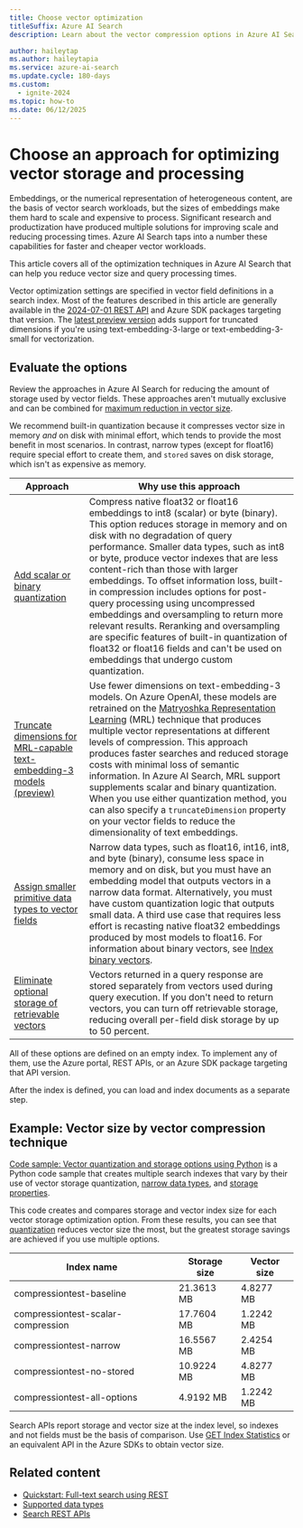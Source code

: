 ```yaml
---
title: Choose vector optimization
titleSuffix: Azure AI Search
description: Learn about the vector compression options in Azure AI Search, and how to reduce storage through narrow data types, built-in scalar or quantization, truncated dimensions, and elimination of redundant storage.

author: haileytap
ms.author: haileytapia
ms.service: azure-ai-search
ms.update.cycle: 180-days
ms.custom:
  - ignite-2024
ms.topic: how-to
ms.date: 06/12/2025
---
```


# Choose an approach for optimizing vector storage and processing

Embeddings, or the numerical representation of heterogeneous content, are the basis of vector search workloads, but the sizes of embeddings make them hard to scale and expensive to process. Significant research and productization have produced multiple solutions for improving scale and reducing processing times. Azure AI Search taps into a number these capabilities for faster and cheaper vector workloads.

This article covers all of the optimization techniques in Azure AI Search that can help you reduce vector size and query processing times.

Vector optimization settings are specified in vector field definitions in a search index. Most of the features described in this article are generally available in the [2024-07-01 REST API](/rest/api/searchservice/operation-groups?view=rest-searchservice-2024-07-01&preserve-view=true) and Azure SDK packages targeting that version. The [latest preview version](/rest/api/searchservice/search-service-api-versions#preview-versions) adds support for truncated dimensions if you're using text-embedding-3-large or text-embedding-3-small for vectorization.

## Evaluate the options

Review the approaches in Azure AI Search for reducing the amount of storage used by vector fields. These approaches aren't mutually exclusive and can be combined for [maximum reduction in vector size](#example-vector-size-by-vector-compression-technique).

We recommend built-in quantization because it compresses vector size in memory *and* on disk with minimal effort, which tends to provide the most benefit in most scenarios. In contrast, narrow types (except for float16) require special effort to create them, and `stored` saves on disk storage, which isn't as expensive as memory.

| Approach | Why use this approach |
|----------|---------------------|
| [Add scalar or binary quantization](vector-search-how-to-quantization.md) | Compress native float32 or float16 embeddings to int8 (scalar) or byte (binary). This option reduces storage in memory and on disk with no degradation of query performance. Smaller data types, such as int8 or byte, produce vector indexes that are less content-rich than those with larger embeddings. To offset information loss, built-in compression includes options for post-query processing using uncompressed embeddings and oversampling to return more relevant results. Reranking and oversampling are specific features of built-in quantization of float32 or float16 fields and can't be used on embeddings that undergo custom quantization. |
| [Truncate dimensions for MRL-capable text-embedding-3 models (preview)](vector-search-how-to-truncate-dimensions.md) | Use fewer dimensions on text-embedding-3 models. On Azure OpenAI, these models are retrained on the [Matryoshka Representation Learning](https://arxiv.org/abs/2205.13147) (MRL) technique that produces multiple vector representations at different levels of compression. This approach produces faster searches and reduced storage costs with minimal loss of semantic information. In Azure AI Search, MRL support supplements scalar and binary quantization. When you use either quantization method, you can also specify a `truncateDimension` property on your vector fields to reduce the dimensionality of text embeddings. |
| [Assign smaller primitive data types to vector fields](vector-search-how-to-assign-narrow-data-types.md) | Narrow data types, such as float16, int16, int8, and byte (binary), consume less space in memory and on disk, but you must have an embedding model that outputs vectors in a narrow data format. Alternatively, you must have custom quantization logic that outputs small data. A third use case that requires less effort is recasting native float32 embeddings produced by most models to float16. For information about binary vectors, see [Index binary vectors](vector-search-how-to-index-binary-data.md). |
| [Eliminate optional storage of retrievable vectors](vector-search-how-to-storage-options.md) | Vectors returned in a query response are stored separately from vectors used during query execution. If you don't need to return vectors, you can turn off retrievable storage, reducing overall per-field disk storage by up to 50 percent. |

All of these options are defined on an empty index. To implement any of them, use the Azure portal, REST APIs, or an Azure SDK package targeting that API version.

After the index is defined, you can load and index documents as a separate step.

## Example: Vector size by vector compression technique

[Code sample: Vector quantization and storage options using Python](https://github.com/Azure/azure-search-vector-samples/blob/main/demo-python/code/vector-quantization-and-storage/README.md) is a Python code sample that creates multiple search indexes that vary by their use of vector storage quantization, [narrow data types](vector-search-how-to-assign-narrow-data-types.md), and [storage properties](vector-search-how-to-storage-options.md).

This code creates and compares storage and vector index size for each vector storage optimization option. From these results, you can see that [quantization](vector-search-how-to-quantization.md) reduces vector size the most, but the greatest storage savings are achieved if you use multiple options.

| Index name | Storage size | Vector size |
|------------|--------------|-------------|
| compressiontest-baseline | 21.3613 MB | 4.8277 MB |
| compressiontest-scalar-compression | 17.7604 MB | 1.2242 MB |
| compressiontest-narrow | 16.5567 MB | 2.4254 MB |
| compressiontest-no-stored | 10.9224 MB | 4.8277 MB |
| compressiontest-all-options | 4.9192 MB | 1.2242 MB |

Search APIs report storage and vector size at the index level, so indexes and not fields must be the basis of comparison. Use [GET Index Statistics](/rest/api/searchservice/indexes/get-statistics) or an equivalent API in the Azure SDKs to obtain vector size.

## Related content

- [Quickstart: Full-text search using REST](search-get-started-text.md)
- [Supported data types](/rest/api/searchservice/supported-data-types)
- [Search REST APIs](/rest/api/searchservice/)
